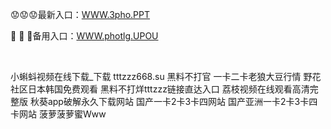 <p>
	😟😟😟最新入口：<a href="http://www.baidu.com/link?url=6MA2SWnO3Raqke39an_0PUxosM6ZrUGzi1BN9tNnlPW&wd">WWW.3pho.PPT</a> 
	<p>
		📝
📝
📝备用入口：<a href="http://www.baidu.com/link?url=6MA2SWnO3Raqke39an_0PUxosM6ZrUGzi1BN9tNnlPW&wd">WWW.photlg.UPOU</a> 
	</p>
	<p>
		<br />
	</p>
	<p>
		小蝌蚪视频在线下载_下载
tttzzz668.su 黑料不打官
一卡二卡老狼大豆行情
野花社区日本韩国免费观看
黑料不打烊tttzzz链接直达入口
荔枝视频在线观看高清完整版
秋葵app破解永久下载网站
国产一卡2卡3卡四网站
国产亚洲一卡2卡3卡四卡网站
菠萝菠萝蜜Www
	</p>
